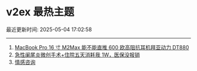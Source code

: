 # v2ex 最热主题

最近更新时间: 2025-05-04 17:02:58

--- 
1. [MacBook Pro 16 寸 M2Max 能不能直推 600 欧高阻抗耳机拜亚动力 DT880](https://www.v2ex.com/t/1129567) 
2. [急性阑尾炎微创手术+住院五天消耗我 1W，医保没报销](https://www.v2ex.com/t/1129573) 
3. [情感咨询](https://www.v2ex.com/t/1129575) 
